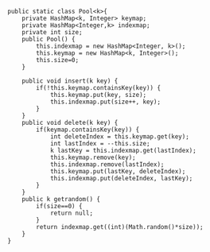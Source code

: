     public static class Pool<k>{
		private HashMap<k, Integer> keymap;
		private HashMap<Integer,k> indexmap;
		private int size;
		public Pool() {
			this.indexmap = new HashMap<Integer, k>();
			this.keymap = new HashMap<k, Integer>();
			this.size=0;
		}
		
		public void insert(k key) {
			if(!this.keymap.containsKey(key)) {
				this.keymap.put(key, size);
				this.indexmap.put(size++, key);
			}
		}
		public void delete(k key) {
			if(keymap.containsKey(key)) {
				int deleteIndex = this.keymap.get(key);
				int lastIndex = --this.size;
				k lastKey = this.indexmap.get(lastIndex);
				this.keymap.remove(key);
				this.indexmap.remove(lastIndex);
				this.keymap.put(lastKey, deleteIndex);
				this.indexmap.put(deleteIndex, lastKey);
			}
		}
		public k getrandom() {
			if(size==0) {
				return null;
			}
			return indexmap.get((int)(Math.random()*size));
		}
	}
